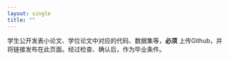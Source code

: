 ```yaml
---
layout: single
title: ""
---
```

学生公开发表小论文、学位论文中对应的代码、数据集等，**必须** 上传Github，并将链接发布在此页面。经过检查、确认后，作为毕业条件。
